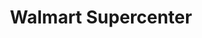 ---
title: "Walmart Supercenter"
url: /amarillo/walmart-supercenter-east-interstate-drive/
shop: supermarket
---